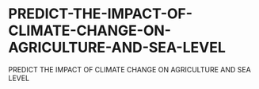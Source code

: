 # PREDICT-THE-IMPACT-OF-CLIMATE-CHANGE-ON-AGRICULTURE-AND-SEA-LEVEL
PREDICT THE IMPACT OF CLIMATE CHANGE ON AGRICULTURE AND SEA LEVEL
